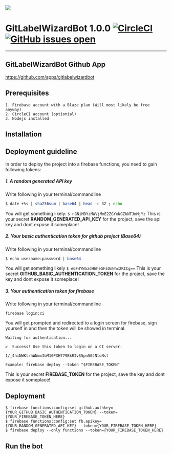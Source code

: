 ![](https://i.gyazo.com/0839e2c4186caee4f3ba67227bf2f5ea.png)


# GitLabelWizardBot 1.0.0 [![CircleCI](https://circleci.com/gh/prolike/GitLabelWizard/tree/master.svg?style=svg)](https://circleci.com/gh/prolike/GitLabelWizard/tree/master) [![GitHub issues open](https://img.shields.io/github/issues/Prolike/gitlabelwizard.svg?maxAge=2592000)](https://github.com/prolike/GitLabelWizard/issues)
---



## GitLabelWizardBot Github App
https://github.com/apps/gitlabelwizardbot


## Prerequisites
```
1. Firebase account with a Blaze plan (Will most likely be free anyway)
2. CircleCI account (optionial)
3. Nodejs installed
``` 
## Installation

## Deployment guideline 

In order to deploy the project into a firebase functions, you need to gain following tokens:
##### 1. A random generated API key
Write following in your terminal/commandline
```bash
$ date +%s | sha256sum | base64 | head -c 32 ; echo 
```
You will get something likely: 
`$ nGNiMDYzMWVjMmE2ZGYxNGZkNTJmMjYz`
This is your secret **RANDOM_GENERATED_API_KEY** for the project, save the api key and dont expose it someplace!
##### 2. Your basic authentication token for github project (Base64)
Write following in your terminal/commandline
```bash
$ echo username:password | base64
```
You will get something likely
`$ eGF4YW5zdHhheGFzOnNhc2RICg==`
This is your secret **GITHUB_BASIC_AUTHENTICATION_TOKEN** for the project, save the key and dont expose it someplace!

##### 3. Your authentication token for firebase
Write following in your terminal/commandline
```
firebase login:ci
```
You will get prompted and redirected to a login screen for firebase, sign yourself in and then the token will be showed in terminal.

```
Waiting for authentication...

✔  Success! Use this token to login on a CI server:

1/_4hiNWKtrhWNmxIbM10PXH779BkRIvS5pn50JNtoNst

Example: firebase deploy --token "$FIREBASE_TOKEN"
```
This is your secret **FIREBASE_TOKEN** for the project, save the key and dont expose it someplace!

## Deployment
```
$ firebase functions:config:set github.authkey={YOUR_GITHUB_BASIC_AUTHENTICATION_TOKEN} --token={YOUR_FIREBASE_TOKEN_HERE}
$ firebase functions:config:set fb.apikey={YOUR_RANDOM_GENERATED_API_KEY} --token={YOUR_FIREBASE_TOKEN_HERE}
$ firebase deploy --only functions --token={YOUR_FIREBASE_TOKEN_HERE}
```

## Run the bot

